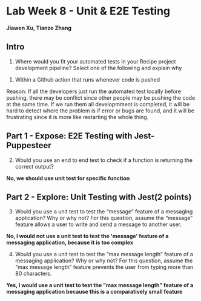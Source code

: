 # Lab Week 8 - Unit & E2E Testing

**Jiawen Xu, Tianze Zhang**

## Intro
1) Where would you fit your automated tests in your Recipe project development pipeline? Select one of the following and explain why

1. Within a Github action that runs whenever code is pushed

Reason: If all the developers just run the automated test locally before pushing, there may be conflict since other people may be pushing the code at the same time. If we run them all developmment is completed, it will be hard to detect where the problem is if error or bugs are found, and it will be frustrating since it is more like restarting the whole thing.

## Part 1 - Expose: E2E Testing with Jest-Puppesteer
2) Would you use an end to end test to check if a function is returning the correct output?
   
**No, we should use unit test for specific function**

## Part 2 - Explore: Unit Testing with Jest(2 points)
3) Would you use a unit test to test the “message” feature of a messaging application? Why or why not? For this question, assume the “message” feature allows a user to write and send a message to another user.

**No, I would not use a unit test to test the 'message' feature of a messaging application, because it is too complex**

4) Would you use a unit test to test the “max message length” feature of a messaging application? Why or why not? For this question, assume the “max message length” feature prevents the user from typing more than 80 characters.

**Yes, I would use a unit test to test the "max message length" feature of a messaging application because this is a comparatively small feature**